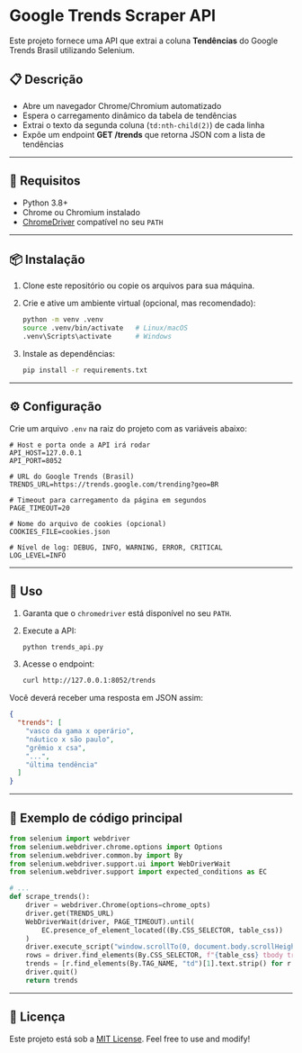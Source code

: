 # Google Trends Scraper API

Este projeto fornece uma API que extrai a coluna **Tendências** do Google Trends Brasil utilizando Selenium.

## 📋 Descrição

- Abre um navegador Chrome/Chromium automatizado
- Espera o carregamento dinâmico da tabela de tendências
- Extrai o texto da segunda coluna (`td:nth-child(2)`) de cada linha
- Expõe um endpoint **GET /trends** que retorna JSON com a lista de tendências

---

## 🔧 Requisitos

- Python 3.8+
- Chrome ou Chromium instalado
- [ChromeDriver](https://sites.google.com/chromium.org/driver/) compatível no seu `PATH`

---

## 📦 Instalação

1. Clone este repositório ou copie os arquivos para sua máquina.
2. Crie e ative um ambiente virtual (opcional, mas recomendado):

   ```bash
   python -m venv .venv
   source .venv/bin/activate   # Linux/macOS
   .venv\Scripts\activate      # Windows
   ```

3. Instale as dependências:

   ```bash
   pip install -r requirements.txt
   ```

---

## ⚙️ Configuração

Crie um arquivo `.env` na raiz do projeto com as variáveis abaixo:

```env
# Host e porta onde a API irá rodar
API_HOST=127.0.0.1
API_PORT=8052

# URL do Google Trends (Brasil)
TRENDS_URL=https://trends.google.com/trending?geo=BR

# Timeout para carregamento da página em segundos
PAGE_TIMEOUT=20

# Nome do arquivo de cookies (opcional)
COOKIES_FILE=cookies.json

# Nível de log: DEBUG, INFO, WARNING, ERROR, CRITICAL
LOG_LEVEL=INFO
```

---

## 🚀 Uso

1. Garanta que o `chromedriver` está disponível no seu `PATH`.
2. Execute a API:

   ```bash
   python trends_api.py
   ```

3. Acesse o endpoint:

   ```bash
   curl http://127.0.0.1:8052/trends
   ```

Você deverá receber uma resposta em JSON assim:

```json
{
  "trends": [
    "vasco da gama x operário",
    "náutico x são paulo",
    "grêmio x csa",
    "...",
    "última tendência"
  ]
}
```

---

## 📝 Exemplo de código principal

```python
from selenium import webdriver
from selenium.webdriver.chrome.options import Options
from selenium.webdriver.common.by import By
from selenium.webdriver.support.ui import WebDriverWait
from selenium.webdriver.support import expected_conditions as EC

# ...
def scrape_trends():
    driver = webdriver.Chrome(options=chrome_opts)
    driver.get(TRENDS_URL)
    WebDriverWait(driver, PAGE_TIMEOUT).until(
        EC.presence_of_element_located((By.CSS_SELECTOR, table_css))
    )
    driver.execute_script("window.scrollTo(0, document.body.scrollHeight);")
    rows = driver.find_elements(By.CSS_SELECTOR, f"{table_css} tbody tr")
    trends = [r.find_elements(By.TAG_NAME, "td")[1].text.strip() for r in rows]
    driver.quit()
    return trends
```

---

## 📄 Licença

Este projeto está sob a [MIT License](LICENSE). Feel free to use and modify!

```

```

```

```
